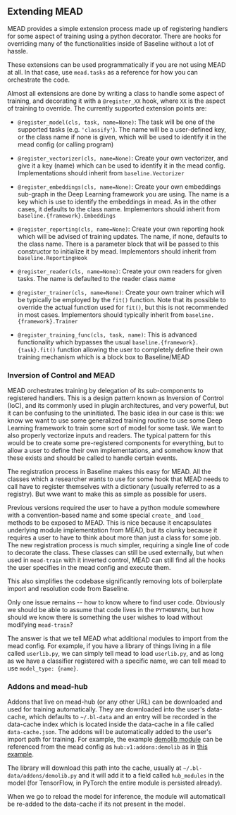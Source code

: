 ## Extending MEAD

MEAD provides a simple extension process made up of registering handlers for some aspect of training using a python decorator.  There are hooks for overriding many of the functionalities inside of Baseline without a lot of hassle.

These extensions can be used programmatically if you are not using MEAD at all.  In that case, use `mead.tasks` as a reference for how you can orchestrate the code.

Almost all extensions are done by writing a class to handle some aspect of training, and decorating it with a `@register_XX` hook, where `XX` is the aspect of training to override.  The currently supported extension points are:

- `@register_model(cls, task, name=None)`: The task will be one of the supported tasks (e.g. `'classify'`).  The name will be a user-defined key, or the class name if none is given, which will be used to identify it in the mead config (or calling program)

- `@register_vectorizer(cls, name=None)`: Create your own vectorizer, and give it a key (name) which can be used to identify it in the mead config.  Implementations should inherit from `baseline.Vectorizer`

- `@register_embeddings(cls, name=None)`: Create your own embeddings sub-graph in the Deep Learning framework you are using.  The name is a key which is use to identify the embeddings in mead.  As in the other cases, it defaults to the class name.  Implementors should inherit from `baseline.{framework}.Embeddings`

- `@register_reporting(cls, name=None)`: Create your own reporting hook which will be advised of training updates. The name, if none, defaults to the class name.  There is a parameter block that will be passed to this constructor to initialize it by mead.  Implementors should inherit from `baseline.ReportingHook`

- `@register_reader(cls, name=None)`: Create your own readers for given tasks.  The name is defaulted to the reader class name

- `@register_trainer(cls, name=None)`: Create your own trainer which will be typically be employed by the `fit()` function.  Note that its possible to override the actual function used for `fit()`, but this is not recommended in most cases.  Implementors should typically inherit from `baseline.{framework}.Trainer` 

- `@register_training_func(cls, task, name)`: This is advanced functionality which bypasses the usual `baseline.{framework}.{task}.fit()` function allowing the user to completely define their own training mechanism which is a block box to Baseline/MEAD

### Inversion of Control and MEAD

MEAD orchestrates training by delegation of its sub-components to registered handlers.  This is a design pattern known as Inversion of Control (IoC), and its commonly used in plugin architectures, and very powerful, but it can be confusing to the uninitiated.  The basic idea in our case is this:  we know we want to use some generalized training routine to use some Deep Learning framework to train some sort of model for some task.  We want to also properly vectorize inputs and readers.  The typical pattern for this would be to create some pre-registered components for everything, but to allow a user to define their own implementations, and somehow know that these exists and should be called to handle certain events.

The registration process in Baseline makes this easy for MEAD.  All the classes which a researcher wants to use for some hook that MEAD needs to call have to register themselves with a dictionary (usually referred to as a registry).  But wwe want to make this as simple as possible for users.

Previous versions required the user to have a python module somewhere with a convention-based name and some special `create_` and `load_` methods to be exposed to MEAD.  This is nice because it encapsulates underlying module implementation from MEAD, but its clunky because it requires a user to have to think about more than just a class for some job.  The new registration process is much simpler, requiring a single line of code to decorate the class.  These classes can still be used externally, but when used in `mead-train` with it inverted control, MEAD can still find all the hooks the user specifies in the mead config and execute them.

This also simplifies the codebase significantly removing lots of boilerplate import and resolution code from Baseline.

Only one issue remains -- how to know where to find user code.  Obviously we should be able to assume that code lives in the `PYTHONPATH`, but how should we know there is something the user wishes to load without modifying `mead-train`?

The answer is that we tell MEAD what additional modules to import from the mead config.  For example, if you have a library of things living in a file called `userlib.py`, we can simply tell mead to load `userlib.py`, and as long as we have a classifier registered with a specific name, we can tell mead to use `model_type: {name}`.

### Addons and mead-hub

Addons that live on mead-hub (or any other URL) can be downloaded and used for training automatically.  They are downloaded
into the user's data-cache, which defaults to `~/.bl-data` and an entry will be recorded in the data-cache index which
is located inside the data-cache in a file called `data-cache.json`.  The addons will be automatically added to the user's
import path for training.  For example, the example [demolib module](https://github.com/mead-ml/hub/blob/master/v1/addons/demolib.py)
can be referenced from the mead config as `hub:v1:addons:demolib` as in [this example](../mead/config/sst2-demolib.yml).

The library will download this path into the cache, usually at `~/.bl-data/addons/demolib.py` and it will add it to a field called `hub_modules`
in the model (for TensorFlow, in PyTorch the entire module is persisted already). 

When we go to reload the model for inference, the module will automaticall be re-added to the data-cache if its not present in the model.


